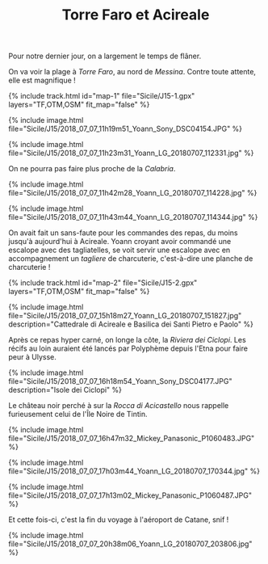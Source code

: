 ﻿---
title: "Torre Faro et Acireale"
permalink: /Sicile/J15/
sidebar:
  nav: "sicile"
enable_tracks: true
---

Pour notre dernier jour, on a largement le temps de flâner.

On va voir la plage à *Torre Faro*, au nord de *Messina*. Contre toute attente, elle est magnifique !

{% include track.html id="map-1" file="Sicile/J15-1.gpx" layers="TF,OTM,OSM" fit_map="false" %}

{% include image.html file="Sicile/J15/2018_07_07_11h19m51_Yoann_Sony_DSC04154.JPG" %}

{% include image.html file="Sicile/J15/2018_07_07_11h23m31_Yoann_LG_20180707_112331.jpg" %}

On ne pourra pas faire plus proche de la *Calabria*.

{% include image.html file="Sicile/J15/2018_07_07_11h42m28_Yoann_LG_20180707_114228.jpg" %}

{% include image.html file="Sicile/J15/2018_07_07_11h43m44_Yoann_LG_20180707_114344.jpg" %}

On avait fait un sans-faute pour les commandes des repas, du moins jusqu'à aujourd'hui à Acireale. Yoann croyant avoir commandé une escalope avec des tagliatelles, se voit servir une escalope avec en accompagnement un *tagliere* de charcuterie, c'est-à-dire une planche de charcuterie !

{% include track.html id="map-2" file="Sicile/J15-2.gpx" layers="TF,OTM,OSM" fit_map="false" %}

{% include image.html file="Sicile/J15/2018_07_07_15h18m27_Yoann_LG_20180707_151827.jpg" description="Cattedrale di Acireale e Basilica dei Santi Pietro e Paolo" %}

Après ce repas hyper carné, on longe la côte, la *Riviera dei Ciclopi*. Les récifs au loin auraient été lancés par Polyphème depuis l'Etna pour faire peur à Ulysse.

{% include image.html file="Sicile/J15/2018_07_07_16h18m54_Yoann_Sony_DSC04177.JPG" description="Isole dei Ciclopi" %}

Le château noir perché à sur la *Rocca di Acicastello* nous rappelle furieusement celui de l'Île Noire de Tintin.

{% include image.html file="Sicile/J15/2018_07_07_16h47m32_Mickey_Panasonic_P1060483.JPG" %}

{% include image.html file="Sicile/J15/2018_07_07_17h03m44_Yoann_LG_20180707_170344.jpg" %}

{% include image.html file="Sicile/J15/2018_07_07_17h13m02_Mickey_Panasonic_P1060487.JPG" %}

Et cette fois-ci, c'est la fin du voyage à l'aéroport de Catane, snif !

{% include image.html file="Sicile/J15/2018_07_07_20h38m06_Yoann_LG_20180707_203806.jpg" %}
